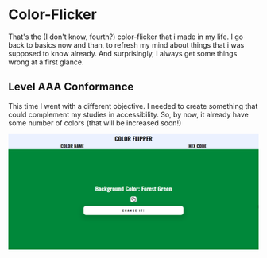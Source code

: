 # Color-Flicker

That's the (I don't know, fourth?) color-flicker that i made in my life. I go back to basics now and than, to refresh my mind about things that i was supposed to know already. And surprisingly, I always get some things wrong at a first glance.

## Level AAA Conformance
This time I went with a different objective. I needed to create something that could complement my studies in accessibility. So, by now, it already have some number of colors (that will be increased soon!)

![Screenshot of the project](https://github.com/vinniemoth/color-flicker/blob/main/src/screenshot.png?raw=true)
